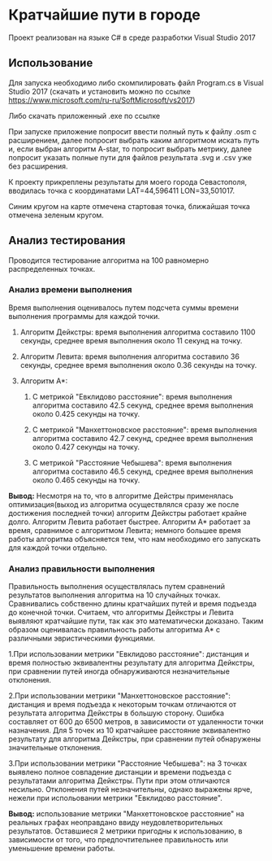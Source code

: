 # Кратчайшие пути в городе
Проект реализован на языке C# в среде разработки Visual Studio 2017

## Использование

Для запуска необходимо либо скомпилировать файл Program.cs в Visual Studio 2017 (скачать и установить можно по ссылке https://www.microsoft.com/ru-ru/SoftMicrosoft/vs2017)

Либо скачать приложенный .exe по ссылке

При запуске приложение попросит ввести полный путь к файлу .osm с расширением, далее попросит выбрать каким алгоритмом искать путь и, если выбран алгоритм A-star, то попросит выбрать метрику, далее попросит указать полные пути для файлов результата .svg и .csv уже без расширения.

К проекту прикреплены результаты для моего города Севастополя, вводилась точка с координатами LAT=44,596411 LON=33,501017.

Синим кругом на карте отмечена стартовая точка, ближайшая точка отмечена зеленым кругом.

## Анализ тестирования

Проводится тестирование алгоритма на 100 равномерно распределенных точках.

### Анализ времени выполнения
Время выполнения оценивалось путем подсчета суммы времени выполнения программы для каждой точки.

1. Алгоритм Дейкстры: время выполнения алгоритма составило 1100 секунды, среднее время выполнения около 11 секунд на точку.

2. Алгоритм Левита: время выполнения алгоритма составило 36 секунды, среднее время выполнения около 0.36 секунды на точку.

3. Алгоритм A*:

    1. С метрикой "Евклидово расстояние": время выполнения алгоритма составило 42.5 секунд, среднее время выполнения около 0.425 секунды на точку.

    2. С метрикой "Манхеттоновское расстояние": время выполнения алгоритма составило 42.7 секунд, среднее время выполнения около 0.427 секунды на точку.

    3. С метрикой "Расстояние Чебышева": время выполнения алгоритма составило 46.5 секунд, среднее время выполнения около 0.465 секунды на точку.

**Вывод:** Несмотря на то, что в алгоритме Дейстры применялась оптимизация(выход из алгоритма осуществлялся сразу же после достижения последней точки) алгоритм Дейкстры работает крайне долго. Алгоритм Левита работает быстрее. Алгоритм A* работает за время, сравнимое с алгоритмом Левита; немного большее время работы алгоритма объясняется тем, что нам необходимо его запускать для каждой точки отдельно.

### Анализ правильности выполнения

Правильность выполнения осуществлялась путем сравнений результатов выполнения алгоритма на 10 случайных точках. Сравнивались собственно длины кратчайших путей и время подъезда до конечной точки. Считаем, что алгоритмы Дейкстры и Левита выявляют кратчайшие пути, так как это математически доказано.
Таким образом оценивалась правильность работы алгоритма A* с различными эвристическими функциями.

1.При использовании метрики "Евклидово расстояние": дистанция и время полностью эквивалентны результату для алгоритма Дейкстры, при сравнении путей иногда обнаруживаются незначительные отклонения.

2.При использовании метрики "Манхеттоновское расстояние": дистанция и время подъезда к некоторым точкам отличаются от результата алгоритма Дейкстры в большую сторону. Ошибка составляет от 600 до 6500 метров, в зависимости от удаленности точки назначения. Для 5 точек из 10 кратчайшее расстояние эквивалентно результату для алгоритма Дейкстры, при сравнении путей обнаружены значительные отклонения.

3.При использовании метрики "Расстояние Чебышева": на 3 точках выявлено полное совпадение дистанции и времени подъезда с результатами алгоритма Дейкстры. Пути при этом отличаются несильно. Отклонения путей незначительны, однако выражены ярче, нежели при испольовании метрики "Евклидово расстояние".

**Вывод:** использование метрики "Манхеттоновское расстояние" на реальных графах неоправдано ввиду неудовлетворительных результатов. Оставшиеся 2 метрики пригодны к использованию, в зависимости от того, что предпочтительнее правильность или уменьшение времени работы.
